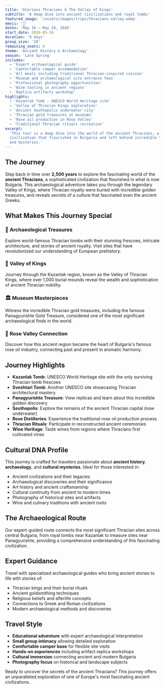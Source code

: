 ```yaml
---
title: 'Glorious Thracians & The Valley of Kings'
subtitle: 'A deep dive into ancient civilizations and royal tombs'
featured_image: '/assets/images/trips/thracians-valley.webp'
emoji: '🏺'
dates: 'May 16 – May 24, 2026'
start_date: 2026-05-16
duration: '9 days'
group_size: '10'
remaining_seats: 6
theme: 'Ancient History & Archaeology'
season: 'Late Spring'
includes:
  - 'Expert archaeological guide'
  - 'Comfortable camper accommodation'
  - 'All meals including traditional Thracian-inspired cuisine'
  - 'Museum and archaeological site entrance fees'
  - 'Professional photography opportunities'
  - 'Wine tasting in ancient regions'
  - 'Replica artifacts workshop'
highlights:
  - 'Kazanlak Tomb - UNESCO World Heritage site'
  - 'Valley of Thracian Kings exploration'
  - 'Ancient Seuthopolis underwater city'
  - 'Thracian gold treasures at museums'
  - 'Rose oil production in Rose Valley'
  - 'Traditional Thracian rituals recreation'
excerpt:
  'This tour is a deep dive into the world of the ancient Thracians, a
  civilization that flourished in Bulgaria and left behind incredible treasures
  and mysteries.'
---
```


## The Journey

Step back in time over **2,500 years** to explore the fascinating world of the
**ancient Thracians**, a sophisticated civilization that flourished in what is
now Bulgaria. This archaeological adventure takes you through the legendary
Valley of Kings, where Thracian royalty were buried with incredible golden
treasures, and reveals secrets of a culture that fascinated even the ancient
Greeks.

## What Makes This Journey Special

### 🏺 **Archaeological Treasures**

Explore world-famous Thracian tombs with their stunning frescoes, intricate
architecture, and stories of ancient royalty. Visit sites that have
revolutionized our understanding of European prehistory.

### 👑 **Valley of Kings**

Journey through the Kazanlak region, known as the Valley of Thracian Kings,
where over 1,000 burial mounds reveal the wealth and sophistication of ancient
Thracian nobility.

### 🏛️ **Museum Masterpieces**

Witness the incredible Thracian gold treasures, including the famous
Panagyurishte Gold Treasure, considered one of the most significant
archaeological finds in the world.

### 🌹 **Rose Valley Connection**

Discover how this ancient region became the heart of Bulgaria's famous rose oil
industry, connecting past and present in aromatic harmony.

## Journey Highlights

- **Kazanlak Tomb**: UNESCO World Heritage site with the only surviving Thracian
  tomb frescoes
- **Sveshtari Tomb**: Another UNESCO site showcasing Thracian architectural
  mastery
- **Panagyurishte Treasure**: View replicas and learn about this incredible
  golden discovery
- **Seuthopolis**: Explore the remains of the ancient Thracian capital (now
  underwater)
- **Rose Distilleries**: Experience the traditional rose oil production process
- **Thracian Rituals**: Participate in reconstructed ancient ceremonies
- **Wine Heritage**: Taste wines from regions where Thracians first cultivated
  vines

## Cultural DNA Profile

This journey is crafted for travelers passionate about **ancient history**,
**archaeology**, and **cultural mysteries**. Ideal for those interested in:

- Ancient civilizations and their legacies
- Archaeological discoveries and their significance
- Art history and ancient craftsmanship
- Cultural continuity from ancient to modern times
- Photography of historical sites and artifacts
- Wine and culinary traditions with ancient roots

## The Archaeological Route

Our expert-guided route connects the most significant Thracian sites across
central Bulgaria, from royal tombs near Kazanlak to treasure sites near
Panagyurishte, providing a comprehensive understanding of this fascinating
civilization.

## Expert Guidance

Travel with specialized archaeological guides who bring ancient stones to life
with stories of:

- Thracian kings and their burial rituals
- Ancient goldsmithing techniques
- Religious beliefs and afterlife concepts
- Connections to Greek and Roman civilizations
- Modern archaeological methods and discoveries

## Travel Style

- **Educational adventure** with expert archaeological interpretation
- **Small group intimacy** allowing detailed exploration
- **Comfortable camper base** for flexible site visits
- **Hands-on experiences** including artifact replica workshops
- **Cultural immersion** connecting ancient and modern Bulgaria
- **Photography focus** on historical and landscape subjects

Ready to uncover the secrets of the ancient Thracians? This journey offers an
unparalleled exploration of one of Europe's most fascinating ancient
civilizations.
